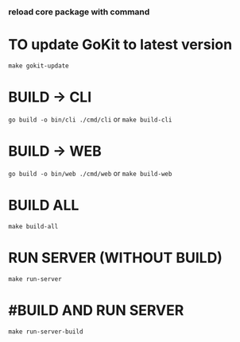 ### reload core package with command

# TO update GoKit to latest version
`make gokit-update`

# BUILD -> CLI
`go build -o bin/cli ./cmd/cli` or `make build-cli`

# BUILD -> WEB
`go build -o bin/web ./cmd/web` or `make build-web`

# BUILD ALL
`make build-all`

# RUN SERVER (WITHOUT BUILD)
`make run-server`

# #BUILD AND RUN SERVER
`make run-server-build`
